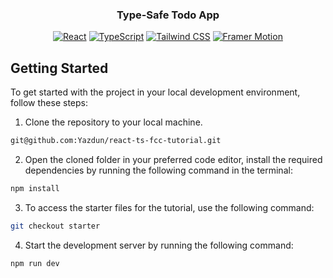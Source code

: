 <div id="top"></div>

<h3 align="center">Type-Safe Todo App</h3>

<div align="center">

  [![React](https://img.shields.io/badge/-React-blue?logo=React)](https://reactjs.org/)
  [![TypeScript](https://img.shields.io/badge/-TypeScript-6E36F6?logo=TypeScript&logoColor=white&color=black)](#)
  [![Tailwind CSS](https://img.shields.io/badge/-Tailwind%20CSS-06B6D4?logo=Tailwind%20CSS&logoColor=black&color=white)](https://tailwindcss.com/)
  [![Framer Motion](https://img.shields.io/badge/-Framer%20Motion-blue?logo=Framer)](https://www.framer.com/api/motion/)

</div>

## Getting Started

To get started with the project in your local development environment, follow
these steps:

1. Clone the repository to your local machine.

```bash
git@github.com:Yazdun/react-ts-fcc-tutorial.git
```

2. Open the cloned folder in your preferred code editor, install the required
   dependencies by running the following command in the terminal:

```bash
npm install
```

3. To access the starter files for the tutorial, use the following command:

```bash
git checkout starter
```

4. Start the development server by running the following command:

```bash
npm run dev
```

